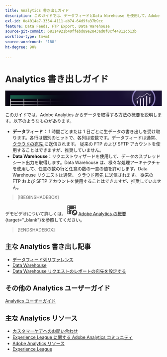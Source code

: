 ```yaml
---
title: Analytics 書き出しガイド
description: このガイドでは、データフィードとData Warehouse を使用して、Adobe Analytics からデータを取得する方法を概説します。
exl-id: 0e4014a7-3354-4111-ab74-64d9fa37b9cc
feature: Data Feeds, FTP Export, Data Warehouse
source-git-commit: 68114921b40ffebd89e2843ad0f0cf44812cb13b
workflow-type: tm+mt
source-wordcount: '188'
ht-degree: 90%

---
```


# Analytics 書き出しガイド

![バナー](../../assets/doc_banner_export.png)

このガイドでは、Adobe Analytics からデータを取得する方法の概要を説明します。以下のようなものがあります。

* **データフィード：** 1 時間ごとまたは 1 日ごとに生データの書き出しを受け取ります。各行は個別のヒットで、各列は変数です。データフィードは通常、[ クラウドの宛先 ](/help/export/analytics-data-feed/create-feed.md) に送信されます。 従来の FTP および SFTP アカウントを使用することはできますが、推奨していません。
* **Data Warehouse：**&#x200B;リクエストウィザードを使用して、データのスプレッドシート出力を取得します。Data Warehouse は、様々な処理アーキテクチャを使用して、任意の数の行と任意の数の一意の値を許可します。Data Warehouse リクエストは通常、[ クラウド宛先 ](/help/export/data-warehouse/create-request/dw-request-report-destinations.md) に送信されます。 従来の FTP および SFTP アカウントを使用することはできますが、推奨していません。

>[!BEGINSHADEBOX]

デモビデオについて詳しくは、![VideoCheckedOut](/help/assets/icons/VideoCheckedOut.svg) [Adobe Analytics の概要](https://video.tv.adobe.com/v/27429?quality=12&learn=on){target="_blank"}を参照してください。

>[!ENDSHADEBOX]


## 主な Analytics 書き出し記事

* [データフィード列リファレンス](/help/export/analytics-data-feed/c-df-contents/datafeeds-reference.md)
* [Data Warehouse](data-warehouse/data-warehouse.md)
* [Data Warehouse リクエストのレポートの宛先を設定する](/help/export/data-warehouse/create-request/dw-request-report-destinations.md)

## その他の Analytics ユーザーガイド

[Analytics ユーザーガイド](https://experienceleague.adobe.com/docs/analytics.html?lang=ja)

## 主な Analytics リソース

* [カスタマーケアへのお問い合わせ](https://experienceleague.adobe.com/?support-solution=Analytics#support)
* [Experience League に関する Adobe Analytics コミュニティ](https://experienceleaguecommunities.adobe.com/t5/adobe-analytics/ct-p/adobe-analytics-community?profile.language=ja)
* [Adobe Analytics リソース](https://experienceleaguecommunities.adobe.com/t5/adobe-analytics-discussions/adobe-analytics-resources/m-p/276666?profile.language=ja)
* [Experience League](https://landing.adobe.com/experience-league/)
